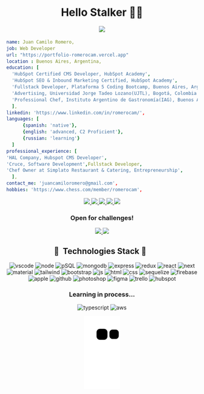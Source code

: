 <h1 align="center"> Hello Stalker 👋👋</h1>
<p align="center">
  <img src='https://media0.giphy.com/media/g3UsWHvZCR8eU43wL3/giphy.gif?cid=ecf05e47r9n73isaom4vn7mm5thlae4v49git1bg2mysbvt7&rid=giphy.gif&ct=g'/>
</p>

```yaml
name: Juan Camilo Romero,
job: Web Developer 
url: "https://portfolio-romerocam.vercel.app"
location : Buenos Aires, Argentina,
education: [
  'HubSpot Certified CMS Developer, HubSpot Academy',
  'HubSpot SEO & Inbound Marketing Certified, HubSpot Academy',
  'Fullstack Developer, Plataforma 5 Coding Bootcamp, Buenos Aires, Argentina',
  'Advertising, Universidad Jorge Tadeo Lozano(UJTL), Bogotá, Colombia',
  'Professional Chef, Instituto Argentino de Gastronomía(IAG), Buenos Aires, Argentina'
  ],
linkedin: 'https://www.linkedin.com/in/romerocam/',
languages: [
      {spanish: 'native'},
      {english: 'advanced, C2 Proficient'},
      {russian: 'learning'}
  ]
professional_experience: [
'HAL Company, Hubspot CMS Developer', 
'Cruce, Software Development',Fullstack Developer,
'Chef Owner at Simplato Restaurant & Catering, Entrepreneurship',
  ],
contact_me: 'juancamiloromero@gmail.com',
hobbies: 'https://www.chess.com/member/romerocam',
```
  <!-- Begin: HubSpot Academy - HubSpot CMS for Developers Badge -->
<div class='academy-badge'align="center">
    <a href='https://app.hubspot.com/academy/achievements/4pq1t3h7/en/1/juan-camilo-romero/hubspot-cms-for-developers' title='HubSpot CMS         for Developers'>
      <img src='https://hubspot-credentials-na1.s3.amazonaws.com/prod/badges/user/3ba55ad556ee42429c3d1b46eefa3575.png'width="200"                height="auto"/>
    </a>
    <a href='https://app.hubspot.com/academy/achievements/nn6shpk0/en/1/juan-camilo-romero/hubspot-cms-for-developers-ii-best-practices'        title='HubSpot CMS for Developers II: Best Practices'>
     <img src='https://hubspot-credentials-na1.s3.amazonaws.com/prod/badges/user/56d78dc5e3e54020aa7e3e154b75ccd6.png'width="200"                 height="auto" />
    </a>
    <a href='https://app.hubspot.com/academy/achievements/nysslbxz/en/1/juan-camilo-romero/seo' title='SEO'>
      <img src='https://hubspot-credentials-na1.s3.amazonaws.com/prod/badges/user/ee096466e9814a359c57e0ae80067194.png'width="200"                 height="auto" />
    </a>
    <a href='https://app.hubspot.com/academy/achievements/q9xxkz5j/en/1/juan-camilo-romero/seo-ii' title='SEO II'>
      <img src='https://hubspot-credentials-na1.s3.amazonaws.com/prod/badges/user/a77036688cea4edfbe0faed0daca9a15.png'width="200"                 height="auto" />
    </a>
    <a href='https://app.hubspot.com/academy/achievements/c6670b8p/en/1/juan-camilo-romero/inbound-marketing' title='Inbound Marketing'>
      <img src='https://hubspot-credentials-na1.s3.amazonaws.com/prod/badges/user/9601e12377c742a7b8de14f39ee2f4ed.png'width="200"                 height="auto" />
    </a>
</div>
<!-- End: HubSpot Academy - HubSpot CMS for Developers Badge -->
<h3 align="center">Open for challenges!</h3>
<p align="center">
<a href="https://www.chess.com/member/romerocam">
  <img height="50" src="https://images.chesscomfiles.com/uploads/v1/images_users/tiny_mce/SamCopeland/phpmeXx6V.png"/>
</a>

<a href="https://www.linkedin.com/in/romerocam">
<img height="50" src="https://cdn.jsdelivr.net/gh/devicons/devicon/icons/linkedin/linkedin-original.svg" />
</a>
</p>




<h2 align="center"> 🚀 &nbsp;Technologies Stack 🚀 &nbsp;</h2>
<p align="center">
<img src="https://cdn.jsdelivr.net/gh/devicons/devicon/icons/vscode/vscode-original.svg" alt="vscode" width="55" height="55"/>
<img src="https://cdn.jsdelivr.net/gh/devicons/devicon/icons/nodejs/nodejs-original.svg" alt="node" width="55" height="55"/> 
<img src="https://cdn.jsdelivr.net/gh/devicons/devicon/icons/postgresql/postgresql-original.svg" alt="pSQL" width="55" height="55"/> 
<img src="https://cdn.jsdelivr.net/gh/devicons/devicon/icons/mongodb/mongodb-original.svg" alt="mongodb"width="55" height="55"/>
<img src="https://cdn.jsdelivr.net/gh/devicons/devicon/icons/express/express-original.svg" alt="express" width="55" height="55"/>
<img src="https://cdn.jsdelivr.net/gh/devicons/devicon/icons/redux/redux-original.svg" alt="redux" width="55" height="55"/>
<img src="https://cdn.jsdelivr.net/gh/devicons/devicon/icons/react/react-original.svg" alt="react" width="55" height="55"/>
<img src="https://cdn.jsdelivr.net/gh/devicons/devicon/icons/nextjs/nextjs-original.svg" alt="next" width="55" height="55"/> 
<img src="https://cdn.jsdelivr.net/gh/devicons/devicon/icons/materialui/materialui-original.svg" alt="material" width="55" height="55"/>
<img src="https://cdn.jsdelivr.net/gh/devicons/devicon/icons/tailwindcss/tailwindcss-plain.svg" alt="tailwind" width="55" height="55"/>
<img src="https://cdn.jsdelivr.net/gh/devicons/devicon/icons/bootstrap/bootstrap-original.svg" alt="bootstrap" width="55" height="55"/>
<img src="https://cdn.jsdelivr.net/gh/devicons/devicon/icons/javascript/javascript-original.svg" alt="js" width="55" height="55"/>
<img src="https://cdn.jsdelivr.net/gh/devicons/devicon/icons/html5/html5-original.svg" alt="html" width="55" height="55"/>
<img src="https://cdn.jsdelivr.net/gh/devicons/devicon/icons/css3/css3-original.svg" alt="css" width="55" height="55"/>
<img src="https://cdn.jsdelivr.net/gh/devicons/devicon/icons/sequelize/sequelize-original.svg" alt="sequelize" width="55" height="55"/>
<img src="https://cdn.jsdelivr.net/gh/devicons/devicon/icons/firebase/firebase-plain.svg"  alt="firebase" width="55" height="55" /> 
<img src="https://cdn.jsdelivr.net/gh/devicons/devicon/icons/apple/apple-original.svg" alt="apple" width="55" height="55" />
<img src="https://cdn.jsdelivr.net/gh/devicons/devicon/icons/github/github-original.svg" alt="github" width="55" height="55" />
<img src="https://cdn.jsdelivr.net/gh/devicons/devicon/icons/photoshop/photoshop-line.svg" alt="photoshop" width="55" height="55"/>
<img src="https://cdn.jsdelivr.net/gh/devicons/devicon/icons/figma/figma-original.svg" alt="figma" width="55" height="55"/>
<img src="https://cdn.jsdelivr.net/gh/devicons/devicon/icons/trello/trello-plain.svg" alt="trello" width="55" height="55"/>
<img src="https://www.vectorlogo.zone/logos/hubspot/hubspot-icon.svg" alt="hubspot" width="55" height="55">   

  
</p>
<h3 align="center"> Learning in process... </h3>
<p align="center">
<img src="https://cdn.jsdelivr.net/gh/devicons/devicon/icons/typescript/typescript-original.svg" alt="typescript" width="55" height="55" />
<!-- <img src="https://cdn.jsdelivr.net/gh/devicons/devicon/icons/python/python-original.svg" alt="python" width="55" height="55"/> -->
<img src="https://cdn.jsdelivr.net/gh/devicons/devicon/icons/amazonwebservices/amazonwebservices-original.svg" alt="aws" width="55" height="55" />
</p> 

<p align="center">
<img src="https://github.com/romerocam/romerocam/blob/output/github-contribution-grid-snake.svg"/>
</p>
